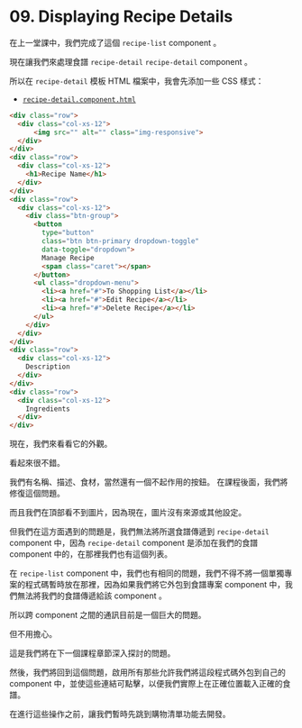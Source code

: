 # 09. Displaying Recipe Details

在上一堂課中，我們完成了這個 `recipe-list` component 。

現在讓我們來處理食譜 `recipe-detail` `recipe-detail` component 。

所以在 `recipe-detail` 模板 HTML 檔案中，我會先添加一些 CSS 樣式：

- [`recipe-detail.component.html`](../../course-project-1/src/app/recipes/recipe-detail/recipe-detail.component.html)

```html
<div class="row">
  <div class="col-xs-12">
      <img src="" alt="" class="img-responsive">
  </div>
</div>
<div class="row">
  <div class="col-xs-12">
    <h1>Recipe Name</h1>
  </div>
</div>
<div class="row">
  <div class="col-xs-12">
    <div class="btn-group">
      <button
        type="button"
        class="btn btn-primary dropdown-toggle"
        data-toggle="dropdown">
        Manage Recipe
        <span class="caret"></span>
      </button>
      <ul class="dropdown-menu">
        <li><a href="#">To Shopping List</a></li>
        <li><a href="#">Edit Recipe</a></li>
        <li><a href="#">Delete Recipe</a></li>
      </ul>
    </div>
  </div>
</div>
<div class="row">
  <div class="col-xs-12">
    Description
  </div>
</div>
<div class="row">
  <div class="col-xs-12">
    Ingredients
  </div>
</div>
```

現在，我們來看看它的外觀。

看起來很不錯。

我們有名稱、描述、食材，當然還有一個不起作用的按鈕。 在課程後面，我們將修復這個問題。

而且我們在頂部看不到圖片，因為現在，圖片沒有來源或其他設定。

但我們在這方面遇到的問題是，我們無法將所選食譜傳遞到 `recipe-detail` component 中，因為 `recipe-detail` component 是添加在我們的食譜 component 中的，在那裡我們也有這個列表。

在 `recipe-list` component 中，我們也有相同的問題，我們不得不將一個單獨專案的程式碼暫時放在那裡，因為如果我們將它外包到食譜專案 component 中，我們無法將我們的食譜傳遞給該 component 。

所以跨 component 之間的通訊目前是一個巨大的問題。

但不用擔心。

這是我們將在下一個課程章節深入探討的問題。

然後，我們將回到這個問題，啟用所有那些允許我們將這段程式碼外包到自己的 component 中，並使這些連結可點擊，以便我們實際上在正確位置載入正確的食譜。

在進行這些操作之前，讓我們暫時先跳到購物清單功能去開發。